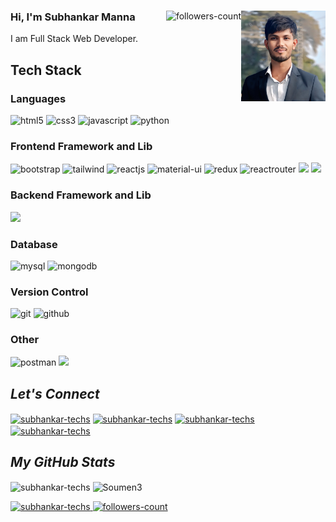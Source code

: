 
<!----------------------------------- Banner - GeekyShows ------------------------------------>
<!--[![MasterHead](https://raw.githubusercontent.com/Soumen3/Soumen3/main/banner.png)](#)

<!----------------------------------- About Section ------------------------------------>
<div>
  <img align="right" width="135" alt="DP" src="https://raw.githubusercontent.com/subhankar-techs/subhankar-techs/main/dp.jpg">
  
  <a href="https://github.com/subhankar-techs?tab=followers">
     <img align="right" src="https://img.shields.io/github/followers/subhankar-techs?label=Followers&style=social" alt="followers-count">
  </a>
  <h3>Hi, I'm Subhankar Manna</h3>
  <p>I am Full Stack Web Developer. <br> 
  </P> 
</div>

<!----------------------------------- Tech Stack Section ------------------------------------>
<h2>Tech Stack</h2>
<h3>Languages</h3>
<p>
    <img src="https://img.shields.io/badge/HTML5-E34F26?style=for-the-badge&logo=html5&logoColor=white" alt="html5" />
    <img src="https://img.shields.io/badge/CSS3-1572B6?style=for-the-badge&logo=css3&logoColor=white" alt="css3" />
    <img src="https://img.shields.io/badge/JavaScript-323330?style=for-the-badge&logo=javascript&logoColor=F7DF1E" alt="javascript" />
    <img src="https://img.shields.io/badge/Python-FFD43B?style=for-the-badge&logo=python&logoColor=blue" alt="python" />
</p>
<h3>Frontend Framework and Lib</h3>
<p>
    <img src="https://img.shields.io/badge/Bootstrap-563D7C?style=for-the-badge&logo=bootstrap&logoColor=white" alt="bootstrap" />
    <img src="https://img.shields.io/badge/Tailwind_CSS-38B2AC?style=for-the-badge&logo=tailwind-css&logoColor=white" alt="tailwind" />
    <img src="https://img.shields.io/badge/React JS-20232A?style=for-the-badge&logo=react&logoColor=61DAFB" alt="reactjs" />
    <img src="https://img.shields.io/badge/Material%20UI-007FFF?style=for-the-badge&logo=mui&logoColor=white" alt="material-ui" />
    <img src="https://img.shields.io/badge/Redux Toolkit-593D88?style=for-the-badge&logo=redux&logoColor=white" alt="redux" />
    <img src="https://img.shields.io/badge/React_Router-CA4245?style=for-the-badge&logo=react-router&logoColor=white" alt="reactrouter" />
    <img src="https://img.shields.io/badge/Vite-646CFF?style=for-the-badge&logo=vite&logoColor=white" />
    <img src="https://img.shields.io/badge/TypeScript-3178C6?style=for-the-badge&logo=typescript&logoColor=white" />
</p>
<h3>Backend Framework and Lib</h3>
<p>
    <img src="https://img.shields.io/badge/Node.js-339933?style=for-the-badge&logo=node.js&logoColor=white"
</p>
<h3>Database</h3>
<p>
    <img src="https://img.shields.io/badge/MySQL-005C84?style=for-the-badge&logo=mysql&logoColor=white" alt="mysql" />
    <img src="https://img.shields.io/badge/MongoDB-4EA94B?style=for-the-badge&logo=mongodb&logoColor=white" alt="mongodb" />
  
</p>
<h3>Version Control</h3>
<p>
    <img src="https://img.shields.io/badge/Git-blue?style=for-the-badge&logo=git&logoColor=F83D0B" alt="git" />
    <img src="https://img.shields.io/badge/Github-white?style=for-the-badge&logo=github&logoColor=black" alt="github" />
</p>
<h3>Other</h3>
<p>
    <img src="https://img.shields.io/badge/Postman-FF6C37?style=for-the-badge&logo=Postman&logoColor=white" alt="postman" />
    <img src="https://img.shields.io/badge/Vercel-000000?style=for-the-badge&logo=vercel&logoColor=white" />
</p>

<!----------------------------------- Social Media Links Section ------------------------------------>

<h2><i>Let's Connect</i></h2>
<p align="left" >
   <a href="https://twitter.com/subhankar_techs" target="blank"><img align="center" src="https://raw.githubusercontent.com/rahuldkjain/github-profile-readme-generator/master/src/images/icons/Social/twitter.svg" alt="subhankar-techs" height="30" width="40" /></a>
  <a href="https://www.linkedin.com/in/subhankar-techs/" target="blank"><img align="center" src="https://raw.githubusercontent.com/rahuldkjain/github-profile-readme-generator/master/src/images/icons/Social/linked-in-alt.svg" alt="subhankar-techs" height="30" width="40" /></a>
  <a href="https://www.facebook.com/subhankar.techs/" target="blank"><img align="center" src="https://raw.githubusercontent.com/rahuldkjain/github-profile-readme-generator/master/src/images/icons/Social/facebook.svg" alt="subhankar-techs" height="30" width="40" /></a>
  <a href="https://www.instagram.com/subhankar.techs/" target="blank"><img align="center" src="https://raw.githubusercontent.com/rahuldkjain/github-profile-readme-generator/master/src/images/icons/Social/instagram.svg" alt="subhankar-techs" height="30" width="40" /></a>

<!----------------------------------- GitHub Stats Section ------------------------------------>
<h2><i>My GitHub Stats</i></h2>
<p>
    <img align="center" src="https://github-readme-stats.vercel.app/api?username=subhankar-techs&theme=dark&show_icons=true&hide=issues,contribs&border_redius=0&include_all_commits=true" alt="subhankar-techs" height="139" />
    <img align="center" src="https://github-readme-stats.vercel.app/api/top-langs/?username=subhankar-techs&layout=compact&border_radius=0&theme=dark" alt="Soumen3" height="139" />
</p>

<!----------------------------------- Profile View Section ------------------------------------>

<p align="left">
    <a href="https://github.com/subhankar-techs">
        <img src="https://komarev.com/ghpvc/?username=subhankar-techs&label=Profile%20views&color=0e75b6&style=flat" alt="subhankar-techs" />
    </a>
    <a href="https://github.com/subhankar-techs?tab=followers">
        <img src="https://img.shields.io/github/followers/subhankar-techs?label=Followers&style=social" alt="followers-count">
    </a>
</p>
